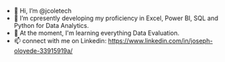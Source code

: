 - 👋 Hi, I’m @jcoletech
- 👀 I’m cpresently developing my proficiency in Excel, Power BI, SQL and Python for Data Analytics.
- 🌱 At the moment, I'm learning everything Data Evaluation.
- 📫 connect with me on Linkedin: https://www.linkedin.com/in/joseph-oloyede-33915919a/ 
<!---
jcoletech/jcoletech is a ✨ special ✨ repository because its `README.md` (this file) appears on your GitHub profile.
You can click the Preview link to take a look at your changes.
--->
